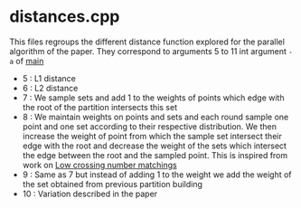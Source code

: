 # distances.cpp

This files regroups the different distance function explored for the parallel algorithm of the paper. They correspond to arguments 5 to 11 int argument `-a` of [main](./main.md)

- 5 : L1 distance
- 6 : L2 distance
- 7 : We sample sets and add 1 to the weights of points which edge with the root of the partition intersects this set
- 8 : We maintain weights on points and sets and each round sample one point and one set according to their respective distribution. We then increase the weight of point from which the sample set intersect their edge with the root and decrease the weight of the sets which intersect the edge between the root and the sampled point. This is inspired from work on [Low crossing number matchings](https://drops.dagstuhl.de/entities/document/10.4230/LIPIcs.SoCG.2021.28)
- 9 : Same as 7 but instead of adding 1 to the weight we add the weight of the set obtained from previous partition building
- 10 : Variation described in the paper
